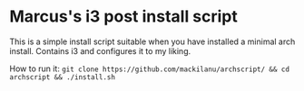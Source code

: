 # Marcus's i3 post install script
This is a simple install script suitable when you have installed a minimal arch install. Contains i3 and configures it to my liking.

How to run it:
``
git clone https://github.com/mackilanu/archscript/ && cd archscript && ./install.sh
``

